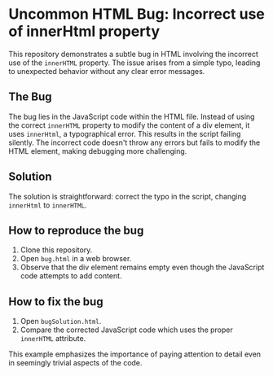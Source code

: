 # Uncommon HTML Bug: Incorrect use of innerHtml property
This repository demonstrates a subtle bug in HTML involving the incorrect use of the `innerHTML` property.  The issue arises from a simple typo, leading to unexpected behavior without any clear error messages.

## The Bug
The bug lies in the JavaScript code within the HTML file. Instead of using the correct `innerHTML` property to modify the content of a div element, it uses `innerHtml`, a typographical error. This results in the script failing silently. The incorrect code doesn't throw any errors but fails to modify the HTML element, making debugging more challenging. 

## Solution
The solution is straightforward: correct the typo in the script, changing `innerHtml` to `innerHTML`.

## How to reproduce the bug
1. Clone this repository.
2. Open `bug.html` in a web browser.
3. Observe that the div element remains empty even though the JavaScript code attempts to add content.

## How to fix the bug
1. Open `bugSolution.html`.
2. Compare the corrected JavaScript code which uses the proper `innerHTML` attribute.

This example emphasizes the importance of paying attention to detail even in seemingly trivial aspects of the code.